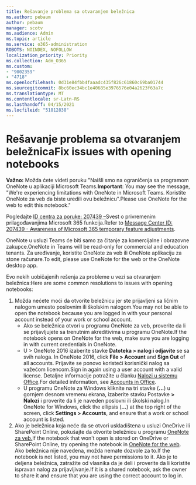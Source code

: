 ```yaml
---
title: Rešavanje problema sa otvaranjem beležnica
ms.author: pebaum
author: pebaum
manager: scotv
ms.audience: Admin
ms.topic: article
ms.service: o365-administration
ROBOTS: NOINDEX, NOFOLLOW
localization_priority: Priority
ms.collection: Adm_O365
ms.custom:
- "9002359"
- "4718"
ms.openlocfilehash: 0d31e84fbb4faaadc435f826c61860c69ba01744
ms.sourcegitcommit: 8bc60ec34bc1e40685e3976576e04a2623f63a7c
ms.translationtype: MT
ms.contentlocale: sr-Latn-RS
ms.lasthandoff: 04/15/2021
ms.locfileid: "51812838"
---
```

# <a name="fix-issues-with-opening-notebooks"></a><span data-ttu-id="f9096-102">Rešavanje problema sa otvaranjem beležnica</span><span class="sxs-lookup"><span data-stu-id="f9096-102">Fix issues with opening notebooks</span></span>

<span data-ttu-id="f9096-103">**Važno:** Možda ćete videti poruku "Naišli smo na ograničenja sa programom OneNote u aplikaciji Microsoft Teams.</span><span class="sxs-lookup"><span data-stu-id="f9096-103">**Important**: You may see the message, "We're experiencing limitations with OneNote in Microsoft Teams.</span></span> <span data-ttu-id="f9096-104">Koristite OneNote za veb da biste uredili ovu beležnicu".</span><span class="sxs-lookup"><span data-stu-id="f9096-104">Please use OneNote for the web to edit this notebook."</span></span>

<span data-ttu-id="f9096-105">Pogledajte [ID centra za poruke: 207439 –](https://admin.microsoft.com/Adminportal/Home?source=applauncher#MessageCenter?id=MC207439)Svest o privremenim prilagođavanjima Microsoft 365 funkcija.</span><span class="sxs-lookup"><span data-stu-id="f9096-105">Refer to [Message Center ID: 207439 - Awareness of Microsoft 365 temporary feature adjustments](https://admin.microsoft.com/Adminportal/Home?source=applauncher#MessageCenter?id=MC207439).</span></span>

<span data-ttu-id="f9096-106">OneNote u usluzi Teams će biti samo za čitanje za komercijalne i obrazovne zakupce.</span><span class="sxs-lookup"><span data-stu-id="f9096-106">OneNote in Teams will be read-only for commercial and education tenants.</span></span> <span data-ttu-id="f9096-107">Za uređivanje, koristite OneNote za veb ili OneNote aplikaciju za stone računare.</span><span class="sxs-lookup"><span data-stu-id="f9096-107">To edit, please use OneNote for the web or the OneNote desktop app.</span></span>

<span data-ttu-id="f9096-108">Evo nekih uobičajenih rešenja za probleme u vezi sa otvaranjem beležnica:</span><span class="sxs-lookup"><span data-stu-id="f9096-108">Here are some common resolutions to issues with opening notebooks:</span></span>

1. <span data-ttu-id="f9096-109">Možda nećete moći da otvorite beležnicu jer ste prijavljeni sa ličnim nalogom umesto poslovnim ili školskim nalogom.</span><span class="sxs-lookup"><span data-stu-id="f9096-109">You may not be able to open the notebook because you are logged in with your personal account instead of your work or school account.</span></span>
    - <span data-ttu-id="f9096-110">Ako se beležnica otvori u programu OneNote za veb, proverite da li se prijavljujete sa trenutnim akreditivima u programu OneNote.</span><span class="sxs-lookup"><span data-stu-id="f9096-110">If the notebook opens on OneNote for the web, make sure you are logging in with current credentials in OneNote.</span></span>
    - <span data-ttu-id="f9096-111">U > OneNote 2016 izaberite stavke **Datoteka > nalog i odjavite** se sa svih naloga. </span><span class="sxs-lookup"><span data-stu-id="f9096-111">In OneNote 2016, click **File > Account** and **Sign Out** of all accounts.</span></span> <span data-ttu-id="f9096-112">Prijavite se ponovo koristeći korisnički nalog sa važećom licencom.</span><span class="sxs-lookup"><span data-stu-id="f9096-112">Sign in again using a user account with a valid license.</span></span> <span data-ttu-id="f9096-113">Detaljne informacije potražite u članku [Nalozi u sistemu Office](https://support.office.com/article/accounts-in-office-628ea040-f265-49de-b986-be09c3ebf8a9).</span><span class="sxs-lookup"><span data-stu-id="f9096-113">For detailed information, see [Accounts in Office](https://support.office.com/article/accounts-in-office-628ea040-f265-49de-b986-be09c3ebf8a9).</span></span> 
    - <span data-ttu-id="f9096-114">U programu OneNote za Windows kliknite na tri stavke (**...**) u gornjem desnom vremenu ekrana, izaberite stavku Postavke **> Nalozi** i proverite da li je naveden poslovni ili školski nalog.</span><span class="sxs-lookup"><span data-stu-id="f9096-114">In OneNote for Windows, click the ellipsis (**…**) at the top right of the screen, click **Settings > Accounts**, and ensure that a work or school account is listed.</span></span> 
2. <span data-ttu-id="f9096-115">Ako je beležnica koja neće da se otvori uskladištena u usluzi OneDrive ili SharePoint Online, pokušajte da otvorite beležnicu u programu [OneNote za veb.](https://onenote.com)</span><span class="sxs-lookup"><span data-stu-id="f9096-115">If the notebook that won't open is stored on OneDrive or SharePoint Online, try opening the notebook in [OneNote for the web](https://onenote.com).</span></span> <span data-ttu-id="f9096-116">Ako beležnica nije navedena, možda nemate dozvole za to.</span><span class="sxs-lookup"><span data-stu-id="f9096-116">If the notebook is not listed, you may not have permissions to it.</span></span> <span data-ttu-id="f9096-117">Ako je to deljena beležnica, zatražite od vlasnika da je deli i proverite da li koristite ispravan nalog za prijavljivanje.</span><span class="sxs-lookup"><span data-stu-id="f9096-117">If it is a shared notebook, ask the owner to share it and ensure that you are using the correct account to log in.</span></span>
